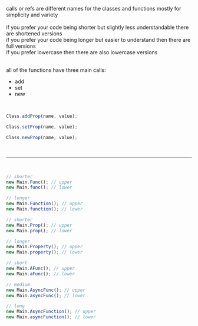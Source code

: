 calls or refs are different names for the classes and functions mostly for simplicity and variety<br><br>
if you prefer your code being shorter but slightly less understandable there are shortened versions<br>
if you prefer your code being longer but easier to understand then there are full versions<br>
if you prefer lowercase then there are also lowercase versions<br><br>

all of the functions have three main calls:
- add
- set
- new

<br>

```js
Class.addProp(name, value);

Class.setProp(name, value);

Class.newProp(name, value);
```


<br>

---

<br>


```js
// shorter
new Main.Func(); // upper
new Main.func(); // lower

// longer
new Main.Function(); // upper
new Main.function(); // lower
```
```js
// shorter
new Main.Prop(); // upper
new Main.prop(); // lower

// longer
new Main.Property(); // upper
new Main.property(); // lower
```
```js
// short
new Main.AFunc(); // upper
new Main.aFunc(); // lower

// medium
new Main.AsyncFunc(); // upper
new Main.asyncFunc(); // lower

// long
new Main.AsyncFunction(); // upper
new Main.asyncFunction(); // lower
```

